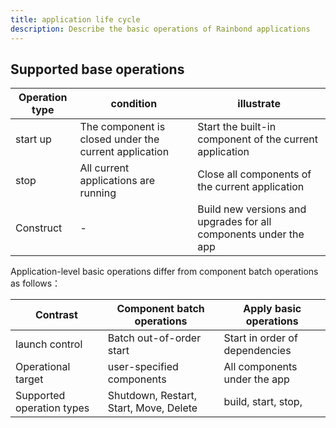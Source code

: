 ```yaml
---
title: application life cycle
description: Describe the basic operations of Rainbond applications
---
```


## Supported base operations

| Operation type | condition                                             | illustrate                                                       |
| -------------- | ----------------------------------------------------- | ---------------------------------------------------------------- |
| start up       | The component is closed under the current application | Start the built-in component of the current application          |
| stop           | All current applications are running                  | Close all components of the current application                  |
| Construct      | -                                                     | Build new versions and upgrades for all components under the app |

Application-level basic operations differ from component batch operations as follows：

| Contrast                  | Component batch operations             | Apply basic operations         |
| ------------------------- | -------------------------------------- | ------------------------------ |
| launch control            | Batch out-of-order start               | Start in order of dependencies |
| Operational target        | user-specified components              | All components under the app   |
| Supported operation types | Shutdown, Restart, Start, Move, Delete | build, start, stop,            |
